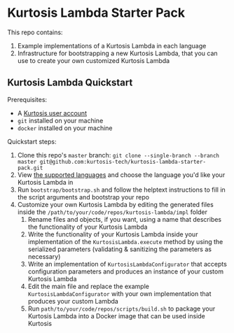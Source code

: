 Kurtosis Lambda Starter Pack
============================
This repo contains:

1. Example implementations of a Kurtosis Lambda in each language
1. Infrastructure for bootstrapping a new Kurtosis Lambda, that you can use to create your own customized Kurtosis Lambda

Kurtosis Lambda Quickstart
--------------------------
Prerequisites:
* A [Kurtosis user account](https://www.kurtosistech.com/sign-up)
* `git` installed on your machine
* `docker` installed on your machine

Quickstart steps:
1. Clone this repo's `master` branch: `git clone --single-branch --branch master git@github.com:kurtosis-tech/kurtosis-lambda-starter-pack.git`
1. View [the supported languages](https://github.com/kurtosis-tech/kurtosis-lambda-starter-pack/blob/master/supported-languages.txt) and choose the language you'd like your Kurtosis Lambda in
1. Run `bootstrap/bootstrap.sh` and follow the helptext instructions to fill in the script arguments and bootstrap your repo
1. Customize your own Kurtosis Lambda by editing the generated files inside the `/path/to/your/code/repos/kurtosis-lambda/impl` folder
    1. Rename files and objects, if you want, using a name that describes the functionality of your Kurtosis Lambda 
    1. Write the functionality of your Kurtosis Lambda inside your implementation of the `KurtosisLambda.execute` method by using the serialized parameters (validating & sanitizing the parameters as necessary)
    1. Write an implementation of `KurtosisLambdaConfigurator` that accepts configuration parameters and produces an instance of your custom Kurtosis Lambda
    1. Edit the main file and replace the example `KurtosisLambdaConfigurator` with your own implementation that produces your custom Lambda
    1. Run `path/to/your/code/repos/scripts/build.sh` to package your Kurtosis Lambda into a Docker image that can be used inside Kurtosis
   